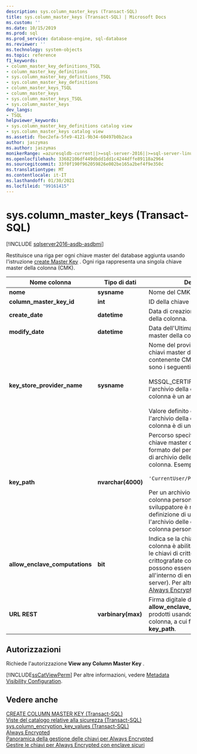 ```yaml
---
description: sys.column_master_keys (Transact-SQL)
title: sys.column_master_keys (Transact-SQL) | Microsoft Docs
ms.custom: ''
ms.date: 10/15/2019
ms.prod: sql
ms.prod_service: database-engine, sql-database
ms.reviewer: ''
ms.technology: system-objects
ms.topic: reference
f1_keywords:
- column_master_key_definitions_TSQL
- column_master_key_definitions
- sys.column_master_key_definitions_TSQL
- sys.column_master_key_definitions
- column_master_keys_TSQL
- column_master_keys
- sys.column_master_keys_TSQL
- sys.column_master_keys
dev_langs:
- TSQL
helpviewer_keywords:
- sys.column_master_key_definitions catalog view
- sys.column_master_keys catalog view
ms.assetid: fbec2efa-5fe9-4121-9b34-60497b0b2aca
author: jaszymas
ms.author: jaszymas
monikerRange: =azuresqldb-current||>=sql-server-2016||>=sql-server-linux-2017||=azuresqldb-mi-current
ms.openlocfilehash: 33682106df449dbdd1dd1c4244dffe89118a2964
ms.sourcegitcommit: 33f0f190f962059826e002be165a2bef4f9e350c
ms.translationtype: MT
ms.contentlocale: it-IT
ms.lasthandoff: 01/30/2021
ms.locfileid: "99161415"
---
```

# <a name="syscolumn_master_keys-transact-sql"></a>sys.column_master_keys (Transact-SQL)

[!INCLUDE [sqlserver2016-asdb-asdbmi](../../includes/applies-to-version/sqlserver2016-asdb-asdbmi.md)]

  Restituisce una riga per ogni chiave master del database aggiunta usando l'istruzione [create Master Key](../../t-sql/statements/create-column-master-key-transact-sql.md) . Ogni riga rappresenta una singola chiave master della colonna (CMK).  
    
|Nome colonna|Tipo di dati|Descrizione|  
|-----------------|---------------|-----------------|  
|**nome**|**sysname**|Nome del CMK.|  
|**column_master_key_id**|**int**|ID della chiave master della colonna.|  
|**create_date**|**datetime**|Data di creazione della chiave master della colonna.|  
|**modify_date**|**datetime**|Data dell'Ultima modifica della chiave master della colonna.|  
|**key_store_provider_name**|**sysname**|Nome del provider per l'archivio delle chiavi master della colonna contenente CMK. I valori consentiti sono i seguenti:<br /><br /> MSSQL_CERTIFICATE_STORE: se l'archivio della chiave master della colonna è un archivio certificati.<br /><br /> Valore definito dall'utente, se l'archivio della chiave master della colonna è di un tipo personalizzato.|  
|**key_path**|**nvarchar(4000)**|Percorso specifico dell'archivio della chiave master della colonna. Il formato del percorso dipende dal tipo di archivio delle chiavi master della colonna. Esempio:<br /><br /> `'CurrentUser/Personal/'<thumbprint>`<br /><br /> Per un archivio chiavi master di colonna personalizzato, lo sviluppatore è responsabile della definizione di un percorso chiave per l'archivio delle chiavi master della colonna personalizzata.|  
|**allow_enclave_computations**|**bit**|Indica se la chiave master della colonna è abilitata per l'enclave, (se le chiavi di crittografia della colonna, crittografate con la chiave master, possono essere usate per i calcoli all'interno di enclave protette sul lato server). Per altre informazioni, vedere [Always Encrypted con enclave sicuri](../../relational-databases/security/encryption/always-encrypted-enclaves.md).|  
|**URL REST**|**varbinary(max)**|Firma digitale di **key_path** e **allow_enclave_computations**, prodotti usando la chiave master della colonna, a cui fa riferimento **key_path**.|


  
## <a name="permissions"></a>Autorizzazioni  
 Richiede l'autorizzazione **View any Column Master Key** .  
  
 [!INCLUDE[ssCatViewPerm](../../includes/sscatviewperm-md.md)] Per altre informazioni, vedere [Metadata Visibility Configuration](../../relational-databases/security/metadata-visibility-configuration.md).  
  
## <a name="see-also"></a>Vedere anche  
 [CREATE COLUMN MASTER KEY &#40;Transact-SQL&#41;](../../t-sql/statements/create-column-master-key-transact-sql.md)   
 [Viste del catalogo relative alla sicurezza &#40;Transact-SQL&#41;](../../relational-databases/system-catalog-views/security-catalog-views-transact-sql.md)   
 [sys.column_encryption_key_values &#40;Transact-SQL&#41;](../../relational-databases/system-catalog-views/sys-column-encryption-key-values-transact-sql.md)  
 [Always Encrypted](../../relational-databases/security/encryption/always-encrypted-database-engine.md)   
 [Panoramica della gestione delle chiavi per Always Encrypted](../../relational-databases/security/encryption/overview-of-key-management-for-always-encrypted.md)   
 [Gestire le chiavi per Always Encrypted con enclave sicuri](../../relational-databases/security/encryption/always-encrypted-enclaves-manage-keys.md)   
 
  
  
